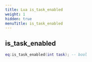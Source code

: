 ```yaml
---
title: Lua is_task_enabled
weight: 1
hidden: true
menuTitle: is_task_enabled
---
```

## is_task_enabled
```lua
eq:is_task_enabled(int task); -- bool
```